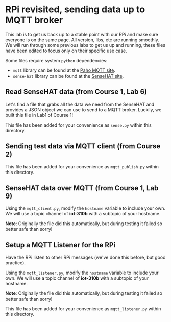 # RPi revisited, sending data up to MQTT broker

This lab is to get us back up to a stable point with our RPi and make sure everyone is on the same page. All version, libs, etc are running smoothly. We will run through some previous labs to get us up and running, these files have been edited to focus only on their specific use case.

Some files require system `python` dependencies:
- `mqtt` library can be found at the [Paho MQTT site](https://pypi.python.org/pypi/paho-mqtt/1.1#installation).
- `sense-hat` library can be found at the [SenseHAT site](https://github.com/RPi-Distro/python-sense-hat).


## Read SenseHAT data (from Course 1, Lab 6)

Let's find a file that grabs all the data we need from the SenseHAT and provides a JSON object we can use to send to a MQTT broker. Luckily, we built this file in Lab1 of Course 1!

This file has been added for your convenience as `sense.py` within this directory. 

## Sending test data via MQTT client (from Course 2)

This file has been added for your convenience as `mqtt_publish.py` within this directory. 

## SenseHAT data over MQTT (from Course 1, Lab 9)

Using the `mqtt_client.py`, modify the `hostname` variable to include your own. We will use a topic channel of **iot-310b** with a subtopic of your hostname.

**Note**: Originally the file did this automatically, but during testing it failed so better safe than sorry!

## Setup a MQTT Listener for the RPi

Have the RPi listen to other RPi messages (we've done this before, but good practice). 

Using the `mqtt_listener.py`, modify the `hostname` variable to include your own. We will use a topic channel of **iot-310b** with a subtopic of your hostname.

**Note**: Originally the file did this automatically, but during testing it failed so better safe than sorry!

This file has been added for your convenience as `mqtt_listener.py` within this directory. 